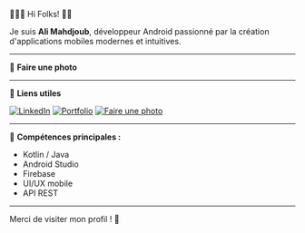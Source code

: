 👩🏻‍💻 Hi Folks! 👦🏻

Je suis **Ali Mahdjoub**, développeur Android passionné par la création d'applications mobiles modernes et intuitives.

---

📸 **Faire une photo**

---

🚀 **Liens utiles**

[![LinkedIn](https://img.shields.io/badge/LinkedIn-Connect-blue?logo=linkedin)](https://www.linkedin.com/in/ton-profil)
[![Portfolio](https://img.shields.io/badge/Portfolio-Explore-orange?logo=google-chrome)](https://tonportfolio.com)
[![Faire une photo](https://img.shields.io/badge/Faire%20une%20photo-Click-lightgrey?logo=camera)](#)

---

📱 **Compétences principales :**
- Kotlin / Java
- Android Studio
- Firebase
- UI/UX mobile
- API REST

---

Merci de visiter mon profil ! 🚀

